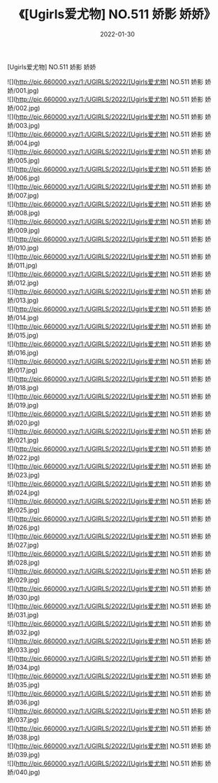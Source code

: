﻿---
layout: post
title:  《[Ugirls爱尤物] NO.511 娇影 娇娇》
date:   2022-01-30
img: http://pic.660000.xyz/1:/UGIRLS/2022/[Ugirls爱尤物] NO.511 娇影 娇娇/000.jpg
categories: [美女, 清纯, 唯美]
---

[Ugirls爱尤物] NO.511 娇影 娇娇

 ![](http://pic.660000.xyz/1:/UGIRLS/2022/[Ugirls爱尤物] NO.511 娇影 娇娇/001.jpg) <br>![](http://pic.660000.xyz/1:/UGIRLS/2022/[Ugirls爱尤物] NO.511 娇影 娇娇/002.jpg) <br>![](http://pic.660000.xyz/1:/UGIRLS/2022/[Ugirls爱尤物] NO.511 娇影 娇娇/003.jpg) <br>![](http://pic.660000.xyz/1:/UGIRLS/2022/[Ugirls爱尤物] NO.511 娇影 娇娇/004.jpg) <br>![](http://pic.660000.xyz/1:/UGIRLS/2022/[Ugirls爱尤物] NO.511 娇影 娇娇/005.jpg) <br>![](http://pic.660000.xyz/1:/UGIRLS/2022/[Ugirls爱尤物] NO.511 娇影 娇娇/006.jpg) <br>![](http://pic.660000.xyz/1:/UGIRLS/2022/[Ugirls爱尤物] NO.511 娇影 娇娇/007.jpg) <br>![](http://pic.660000.xyz/1:/UGIRLS/2022/[Ugirls爱尤物] NO.511 娇影 娇娇/008.jpg) <br>![](http://pic.660000.xyz/1:/UGIRLS/2022/[Ugirls爱尤物] NO.511 娇影 娇娇/009.jpg) <br>![](http://pic.660000.xyz/1:/UGIRLS/2022/[Ugirls爱尤物] NO.511 娇影 娇娇/010.jpg) <br>![](http://pic.660000.xyz/1:/UGIRLS/2022/[Ugirls爱尤物] NO.511 娇影 娇娇/011.jpg) <br>![](http://pic.660000.xyz/1:/UGIRLS/2022/[Ugirls爱尤物] NO.511 娇影 娇娇/012.jpg) <br>![](http://pic.660000.xyz/1:/UGIRLS/2022/[Ugirls爱尤物] NO.511 娇影 娇娇/013.jpg) <br>![](http://pic.660000.xyz/1:/UGIRLS/2022/[Ugirls爱尤物] NO.511 娇影 娇娇/014.jpg) <br>![](http://pic.660000.xyz/1:/UGIRLS/2022/[Ugirls爱尤物] NO.511 娇影 娇娇/015.jpg) <br>![](http://pic.660000.xyz/1:/UGIRLS/2022/[Ugirls爱尤物] NO.511 娇影 娇娇/016.jpg) <br>![](http://pic.660000.xyz/1:/UGIRLS/2022/[Ugirls爱尤物] NO.511 娇影 娇娇/017.jpg) <br>![](http://pic.660000.xyz/1:/UGIRLS/2022/[Ugirls爱尤物] NO.511 娇影 娇娇/018.jpg) <br>![](http://pic.660000.xyz/1:/UGIRLS/2022/[Ugirls爱尤物] NO.511 娇影 娇娇/019.jpg) <br>![](http://pic.660000.xyz/1:/UGIRLS/2022/[Ugirls爱尤物] NO.511 娇影 娇娇/020.jpg) <br>![](http://pic.660000.xyz/1:/UGIRLS/2022/[Ugirls爱尤物] NO.511 娇影 娇娇/021.jpg) <br>![](http://pic.660000.xyz/1:/UGIRLS/2022/[Ugirls爱尤物] NO.511 娇影 娇娇/022.jpg) <br>![](http://pic.660000.xyz/1:/UGIRLS/2022/[Ugirls爱尤物] NO.511 娇影 娇娇/023.jpg) <br>![](http://pic.660000.xyz/1:/UGIRLS/2022/[Ugirls爱尤物] NO.511 娇影 娇娇/024.jpg) <br>![](http://pic.660000.xyz/1:/UGIRLS/2022/[Ugirls爱尤物] NO.511 娇影 娇娇/025.jpg) <br>![](http://pic.660000.xyz/1:/UGIRLS/2022/[Ugirls爱尤物] NO.511 娇影 娇娇/026.jpg) <br>![](http://pic.660000.xyz/1:/UGIRLS/2022/[Ugirls爱尤物] NO.511 娇影 娇娇/027.jpg) <br>![](http://pic.660000.xyz/1:/UGIRLS/2022/[Ugirls爱尤物] NO.511 娇影 娇娇/028.jpg) <br>![](http://pic.660000.xyz/1:/UGIRLS/2022/[Ugirls爱尤物] NO.511 娇影 娇娇/029.jpg) <br>![](http://pic.660000.xyz/1:/UGIRLS/2022/[Ugirls爱尤物] NO.511 娇影 娇娇/030.jpg) <br>![](http://pic.660000.xyz/1:/UGIRLS/2022/[Ugirls爱尤物] NO.511 娇影 娇娇/031.jpg) <br>![](http://pic.660000.xyz/1:/UGIRLS/2022/[Ugirls爱尤物] NO.511 娇影 娇娇/032.jpg) <br>![](http://pic.660000.xyz/1:/UGIRLS/2022/[Ugirls爱尤物] NO.511 娇影 娇娇/033.jpg) <br>![](http://pic.660000.xyz/1:/UGIRLS/2022/[Ugirls爱尤物] NO.511 娇影 娇娇/034.jpg) <br>![](http://pic.660000.xyz/1:/UGIRLS/2022/[Ugirls爱尤物] NO.511 娇影 娇娇/035.jpg) <br>![](http://pic.660000.xyz/1:/UGIRLS/2022/[Ugirls爱尤物] NO.511 娇影 娇娇/036.jpg) <br>![](http://pic.660000.xyz/1:/UGIRLS/2022/[Ugirls爱尤物] NO.511 娇影 娇娇/037.jpg) <br>![](http://pic.660000.xyz/1:/UGIRLS/2022/[Ugirls爱尤物] NO.511 娇影 娇娇/038.jpg) <br>![](http://pic.660000.xyz/1:/UGIRLS/2022/[Ugirls爱尤物] NO.511 娇影 娇娇/039.jpg) <br>![](http://pic.660000.xyz/1:/UGIRLS/2022/[Ugirls爱尤物] NO.511 娇影 娇娇/040.jpg) <br>
